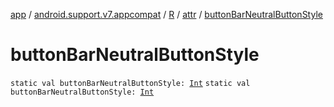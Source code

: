 [app](../../../index.md) / [android.support.v7.appcompat](../../index.md) / [R](../index.md) / [attr](index.md) / [buttonBarNeutralButtonStyle](.)

# buttonBarNeutralButtonStyle

`static val buttonBarNeutralButtonStyle: `[`Int`](https://kotlinlang.org/api/latest/jvm/stdlib/kotlin/-int/index.html)
`static val buttonBarNeutralButtonStyle: `[`Int`](https://kotlinlang.org/api/latest/jvm/stdlib/kotlin/-int/index.html)